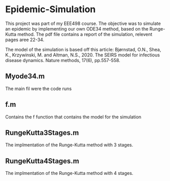 # Epidemic-Simulation
This project was part of my EEE498 course. The objective was to simulate an epidemic by implementing our own ODE34 method, based on the Runge-Kutta method. The pdf file contains a report of the simulation, relevent pages aree 22-34.

The model of the simulation is based off this article: Bjørnstad, O.N., Shea, K., Krzywinski, M. and Altman, N.S., 2020. The SEIRS model for infectious disease dynamics. Nature methods, 17(6), pp.557-558.

## Myode34.m
The main fil were the code runs

## f.m
Contains the f function that contains the model for the simulation

## RungeKutta3Stages.m
The implmentation of the Runge-Kutta method with 3 stages.

## RungeKutta4Stages.m
The implmentation of the Runge-Kutta method with 4 stages.
